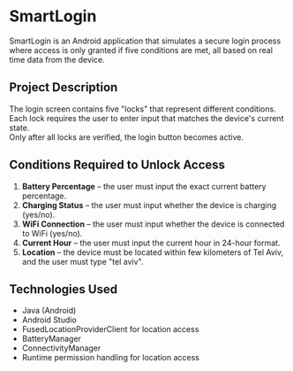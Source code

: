 # SmartLogin
SmartLogin is an Android application that simulates a secure login process where access is only granted if five conditions are met, all based on real time data from the device.

## Project Description
The login screen contains five "locks" that represent different conditions.  
Each lock requires the user to enter input that matches the device's current state.  
Only after all locks are verified, the login button becomes active.

## Conditions Required to Unlock Access
1. **Battery Percentage** – the user must input the exact current battery percentage.
2. **Charging Status** – the user must input whether the device is charging (yes/no).
3. **WiFi Connection** – the user must input whether the device is connected to WiFi (yes/no).
4. **Current Hour** – the user must input the current hour in 24-hour format.
5. **Location** – the device must be located within few kilometers of Tel Aviv, and the user must type "tel aviv".

## Technologies Used
- Java (Android)
- Android Studio
- FusedLocationProviderClient for location access
- BatteryManager
- ConnectivityManager
- Runtime permission handling for location access
